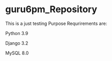 # guru6pm_Repository
This is a just testing Purpose
Requrirements are:

 Python 3.9
 
 Django 3.2
 
 MySQL 8.0
